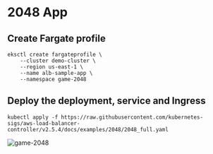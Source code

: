 # 2048 App

## Create Fargate profile

```
eksctl create fargateprofile \
    --cluster demo-cluster \
    --region us-east-1 \
    --name alb-sample-app \
    --namespace game-2048
```

## Deploy the deployment, service and Ingress

```
kubectl apply -f https://raw.githubusercontent.com/kubernetes-sigs/aws-load-balancer-controller/v2.5.4/docs/examples/2048/2048_full.yaml
```

![game-2048](https://github.com/aksince1998/EKS-Install-and-app-deploy-with-Ingress/assets/148586317/48c3f6c7-1c83-4003-8425-a45b29296249)



